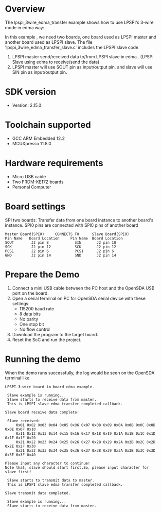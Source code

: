 Overview
========
The lpspi_3wire_edma_transfer example shows how to use LPSPI's 3-wire mode in edma way:

In this example , we need two boards, one board used as LPSPI master and another board used as LPSPI slave.
The file 'lpspi_3wire_edma_transfer_slave.c' includes the LPSPI slave code.

1. LPSPI master send/received data to/from LPSPI slave in edma . (LPSPI Slave using edma to receive/send the data)
2. LPSPI master will use SOUT pin as input/output pin, and slave will use SIN pin as input/output pin.

SDK version
===========
- Version: 2.15.0

Toolchain supported
===================
- GCC ARM Embedded  12.2
- MCUXpresso  11.8.0

Hardware requirements
=====================
- Micro USB cable
- Two FRDM-KE17Z boards
- Personal Computer

Board settings
==============
SPI two boards:
Transfer data from one board instance to another board's instance.
SPI0 pins are connected with SPI0 pins of another board
~~~~~~~~~~~~~~~~~~~~~~~~~~~~~~~~~~~~~~~~~~~~~~~~~~~~~~
Master Board(SPI0)     CONNECTS TO      Slave Board(SPI0)
Pin Name   Board Location     Pin Name  Board Location
SOUT        J2 pin 8            SIN       J2 pin 10
SCK         J2 pin 12           SCK       J2 pin 12
PCS1        J2 pin 6            PCS1      J2 pin 6
GND         J2 pin 14           GND       J2 pin 14
~~~~~~~~~~~~~~~~~~~~~~~~~~~~~~~~~~~~~~~~~~~~~~~~~~~~~~

Prepare the Demo
================
1.  Connect a mini USB cable between the PC host and the OpenSDA USB port on the board.
2.  Open a serial terminal on PC for OpenSDA serial device with these settings:
    - 115200 baud rate
    - 8 data bits
    - No parity
    - One stop bit
    - No flow control
3.  Download the program to the target board.
4.  Reset the SoC and run the project.

Running the demo
================
When the demo runs successfully, the log would be seen on the OpenSDA terminal like:

~~~~~~~~~~~~~~~~~~~~~~~~~~~~~~~~~~~~~~~~~~~~~~~~~~~~~~~~~~~~~~~~~~~~~~~~~~~~~~~~~~~~
LPSPI 3-wire board to board edma example.

 Slave example is running...
 Slave starts to receive data from master.
 This is LPSPI slave edma transfer completed callback. 

Slave board receive data complete!

 Slave received:
     0x01 0x02 0x03 0x04 0x05 0x06 0x07 0x08 0x09 0x0A 0x0B 0x0C 0x0D 0x0E 0x0F 0x10
     0x11 0x12 0x13 0x14 0x15 0x16 0x17 0x18 0x19 0x1A 0x1B 0x1C 0x1D 0x1E 0x1F 0x20
     0x21 0x22 0x23 0x24 0x25 0x26 0x27 0x28 0x29 0x2A 0x2B 0x2C 0x2D 0x2E 0x2F 0x30
     0x31 0x32 0x33 0x34 0x35 0x36 0x37 0x38 0x39 0x3A 0x3B 0x3C 0x3D 0x3E 0x3F 0x40

Please input any character to continue!
Note that, slave should start first.So, please input character for slave first!

 Slave starts to transmit data to master.
 This is LPSPI slave edma transfer completed callback. 

Slave transmit data completed.

 Slave example is running...
 Slave starts to receive data from master.

~~~~~~~~~~~~~~~~~~~~~~~~~~~~~~~~~~~~~~~~~~~~~~~~~~~~~~~~~~~~~~~~~~~~~~~~~~~~~~~~~~~~~
